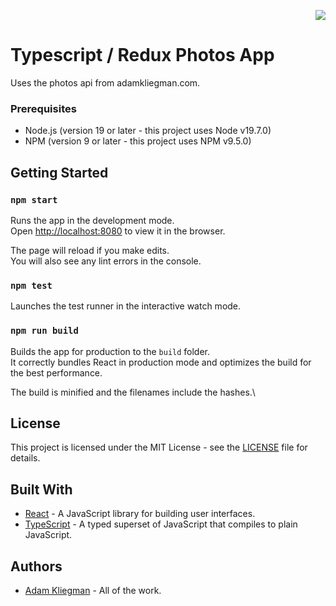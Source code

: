 <p align="right">
  <img src="https://img.shields.io/npm/l/express" />
</p>

# Typescript / Redux Photos App

Uses the photos api from adamkliegman.com.

### Prerequisites

- Node.js (version 19 or later - this project uses Node v19.7.0)
- NPM (version 9 or later - this project uses NPM v9.5.0)

## Getting Started

### `npm start`

Runs the app in the development mode.\
Open [http://localhost:8080](http://localhost:8080) to view it in the browser.

The page will reload if you make edits.\
You will also see any lint errors in the console.

### `npm test`

Launches the test runner in the interactive watch mode.

### `npm run build`

Builds the app for production to the `build` folder.\
It correctly bundles React in production mode and optimizes the build for the best performance.

The build is minified and the filenames include the hashes.\

## License

This project is licensed under the MIT License - see the [LICENSE](LICENSE) file for details.

## Built With

- [React](https://reactjs.org/) - A JavaScript library for building user interfaces.
- [TypeScript](https://www.typescriptlang.org/) - A typed superset of JavaScript that compiles to plain JavaScript.

## Authors

- [Adam Kliegman](https://github.com/akliegman) - All of the work.
